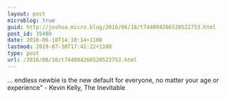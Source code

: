 ```yaml
---
layout: post
microblog: true
guid: http://joshua.micro.blog/2016/06/18/t744004266520522753.html
post_id: 35480
date: 2016-06-18T14:10:14+1100
lastmod: 2019-07-30T17:41:22+1100
type: post
url: /2016/06/18/t744004266520522753.html
---
```

... endless newbie is the new default for everyone, no matter your age or experience" - Kevin Kelly, The Inevitable
